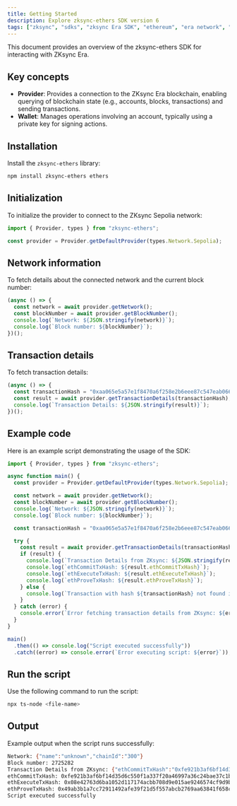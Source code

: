 ```yaml
---
title: Getting Started
description: Explore zksync-ethers SDK version 6
tags: ["zksync", "sdks", "zksync Era SDK", "ethereum", "era network", "javascript", "v6"]
---
```


This document provides an overview of the zksync-ethers SDK for interacting with ZKsync Era.

## Key concepts

- **Provider**: Provides a connection to the ZKsync Era blockchain, enabling querying of blockchain state (e.g.,
accounts, blocks, transactions) and sending transactions.
- **Wallet**: Manages operations involving an account, typically using a private key for signing actions.

## Installation

Install the `zksync-ethers` library:

```bash
npm install zksync-ethers ethers
```

## Initialization

To initialize the provider to connect to the ZKsync Sepolia network:

```typescript
import { Provider, types } from "zksync-ethers";

const provider = Provider.getDefaultProvider(types.Network.Sepolia);
```

## Network information

To fetch details about the connected network and the current block number:

```typescript
(async () => {
  const network = await provider.getNetwork();
  const blockNumber = await provider.getBlockNumber();
  console.log(`Network: ${JSON.stringify(network)}`);
  console.log(`Block number: ${blockNumber}`);
})();
```

## Transaction details

To fetch transaction details:

```typescript
(async () => {
  const transactionHash = "0xaa065e5a57e1f8470a6f258e2b6eee87c547eab066b8620ce7f3fd51405665e1";
  const result = await provider.getTransactionDetails(transactionHash);
  console.log(`Transaction Details: ${JSON.stringify(result)}`);
})();
```

## Example code

Here is an example script demonstrating the usage of the SDK:

```typescript
import { Provider, types } from "zksync-ethers";

async function main() {
  const provider = Provider.getDefaultProvider(types.Network.Sepolia);

  const network = await provider.getNetwork();
  const blockNumber = await provider.getBlockNumber();
  console.log(`Network: ${JSON.stringify(network)}`);
  console.log(`Block number: ${blockNumber}`);

  const transactionHash = "0xaa065e5a57e1f8470a6f258e2b6eee87c547eab066b8620ce7f3fd51405665e1";

  try {
    const result = await provider.getTransactionDetails(transactionHash);
    if (result) {
      console.log(`Transaction Details from ZKsync: ${JSON.stringify(result)}`);
      console.log(`ethCommitTxHash: ${result.ethCommitTxHash}`);
      console.log(`ethExecuteTxHash: ${result.ethExecuteTxHash}`);
      console.log(`ethProveTxHash: ${result.ethProveTxHash}`);
    } else {
      console.log(`Transaction with hash ${transactionHash} not found in ZKsync.`);
    }
  } catch (error) {
    console.error(`Error fetching transaction details from ZKsync: ${error}`);
  }
}

main()
  .then(() => console.log("Script executed successfully"))
  .catch((error) => console.error(`Error executing script: ${error}`));
```

## Run the script

Use the following command to run the script:

```bash
npx ts-node <file-name>
```

## Output

Example output when the script runs successfully:

```sh
Network: {"name":"unknown","chainId":"300"}
Block number: 2725282
Transaction Details from ZKsync: {"ethCommitTxHash":"0xfe921b3af6bf14d35d6c550f1a337f20a46997a36c24bae37c1b2d129ee3b4d6","ethExecuteTxHash":"0x08e42763d6ba1052d117174acbb708d9e015ae9246574cf9d9b06c001b31e750","ethProveTxHash":"0x49ab3b1a7cc72911492afe39f21d5f557abcb2769aa63841f658c719a7ec5ba2","fee":"0x1252b3c112d2e","gasPerPubdata":"0xc350","initiatorAddress":"0xb71ce978bf48e3e4669a7a0acb89850023fc3279","isL1Originated":false,"receivedAt":"2024-06-03T09:16:41.519Z","status":"verified"}
ethCommitTxHash: 0xfe921b3af6bf14d35d6c550f1a337f20a46997a36c24bae37c1b2d129ee3b4d6
ethExecuteTxHash: 0x08e42763d6ba1052d117174acbb708d9e015ae9246574cf9d9b06c001b31e750
ethProveTxHash: 0x49ab3b1a7cc72911492afe39f21d5f557abcb2769aa63841f658c719a7ec5ba2
Script executed successfully
```
